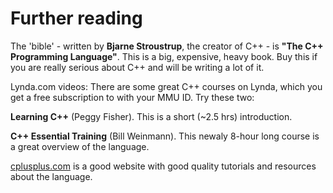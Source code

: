 # Further reading

The 'bible' - written by __Bjarne Stroustrup__, the creator of C++ - is __"The C++ Programming Language"__. This is a big, expensive, heavy book. Buy this if you are really serious about C++ and will be writing a lot of it.

Lynda.com videos: There are some great C++ courses on Lynda, which you get a free subscription to with your MMU ID. Try these two:

__Learning C++__ (Peggy Fisher). This is a short (~2.5 hrs) introduction.

__C++ Essential Training__ (Bill Weinmann). This newaly 8-hour long course is a great overview of the language.

[cplusplus.com](https://cplusplus.com) is a good website with good quality tutorials and resources about the language.

